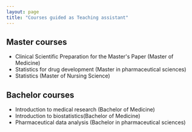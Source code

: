 ```yaml
---
layout: page
title: "Courses guided as Teaching assistant"
---
```


## Master courses
* Clinical Scientific Preparation for the Master's Paper (Master of Medicine)
* Statistics for drug development (Master in pharmaceutical sciences)
* Statistics (Master of Nursing Science)

## Bachelor courses
* Introduction to medical research (Bachelor of Medicine)
* Introduction to biostatistics(Bachelor of Medicine)
* Pharmaceutical data analysis (Bachelor in pharmaceutical sciences)
